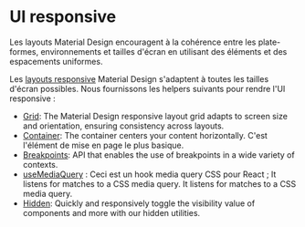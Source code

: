 # UI responsive

<p class="description">Les layouts Material Design encouragent à la cohérence entre les plate-formes, environnements et tailles d'écran en utilisant des éléments et des espacements uniformes.</p>

Les [layouts responsive](https://material.io/design/layout/responsive-layout-grid.html) Material Design s'adaptent à toutes les tailles d'écran possibles. Nous fournissons les helpers suivants pour rendre l'UI responsive :

- [Grid](/components/grid/): The Material Design responsive layout grid adapts to screen size and orientation, ensuring consistency across layouts.
- [Container](/components/container/): The container centers your content horizontally. C'est l'élément de mise en page le plus basique.
- [Breakpoints](/customization/breakpoints/): API that enables the use of breakpoints in a wide variety of contexts.
- [useMediaQuery](/components/use-media-query/) : Ceci est un hook media query CSS pour React ; It listens for matches to a CSS media query. It listens for matches to a CSS media query.
- [Hidden](/components/hidden/): Quickly and responsively toggle the visibility value of components and more with our hidden utilities.